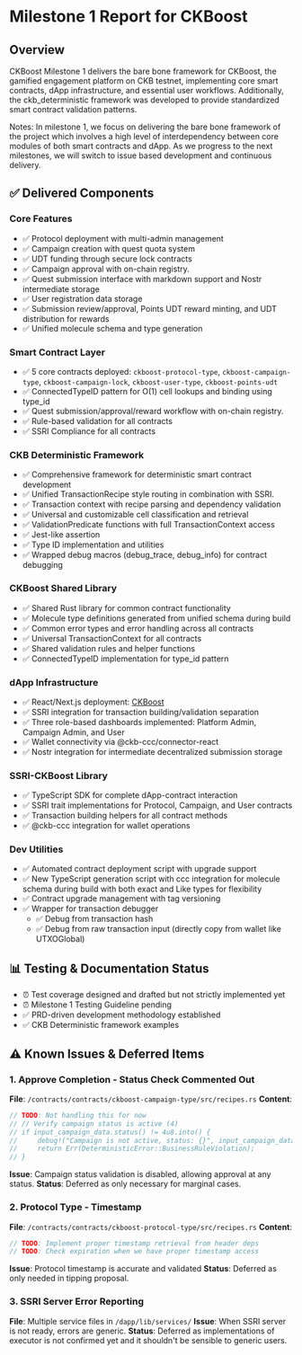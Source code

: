 # Milestone 1 Report for CKBoost

## Overview

CKBoost Milestone 1 delivers the bare bone framework for CKBoost, the gamified engagement platform on CKB testnet, implementing core smart contracts, dApp infrastructure, and essential user workflows. Additionally, the ckb_deterministic framework was developed to provide standardized smart contract validation patterns.

Notes: In milestone 1, we focus on delivering the bare bone framework of the project which involves a high level of interdependency between core modules of both smart contracts and dApp. As we progress to the next milestones, we will switch to issue based development and continuous delivery.

## ✅ Delivered Components

### Core Features

- ✅ Protocol deployment with multi-admin management
- ✅ Campaign creation with quest quota system
- ✅ UDT funding through secure lock contracts
- ✅ Campaign approval with on-chain registry.
- ✅ Quest submission interface with markdown support and Nostr intermediate storage
- ✅ User registration data storage
- ✅ Submission review/approval, Points UDT reward minting, and UDT distribution for rewards
- ✅ Unified molecule schema and type generation

### Smart Contract Layer

- ✅ 5 core contracts deployed: `ckboost-protocol-type`, `ckboost-campaign-type`, `ckboost-campaign-lock`, `ckboost-user-type`, `ckboost-points-udt`
- ✅ ConnectedTypeID pattern for O(1) cell lookups and binding using type_id
- ✅ Quest submission/approval/reward workflow with on-chain registry.
- ✅ Rule-based validation for all contracts
- ✅ SSRI Compliance for all contracts

### CKB Deterministic Framework

- ✅ Comprehensive framework for deterministic smart contract development
- ✅ Unified TransactionRecipe style routing in combination with SSRI.
- ✅ Transaction context with recipe parsing and dependency validation
- ✅ Universal and customizable cell classification and retrieval
- ✅ ValidationPredicate functions with full TransactionContext access
- ✅ Jest-like assertion
- ✅ Type ID implementation and utilities
- ✅ Wrapped debug macros (debug_trace, debug_info) for contract debugging

### CKBoost Shared Library

- ✅ Shared Rust library for common contract functionality
- ✅ Molecule type definitions generated from unified schema during build
- ✅ Common error types and error handling across all contracts
- ✅ Universal TransactionContext for all contracts
- ✅ Shared validation rules and helper functions
- ✅ ConnectedTypeID implementation for type_id pattern

### dApp Infrastructure

- ✅ React/Next.js deployment: [CKBoost](https://ckboost.netlify.app/)
- ✅ SSRI integration for transaction building/validation separation
- ✅ Three role-based dashboards implemented: Platform Admin, Campaign Admin, and User
- ✅ Wallet connectivity via @ckb-ccc/connector-react
- ✅ Nostr integration for intermediate decentralized submission storage

### SSRI-CKBoost Library

- ✅ TypeScript SDK for complete dApp-contract interaction
- ✅ SSRI trait implementations for Protocol, Campaign, and User contracts
- ✅ Transaction building helpers for all contract methods
- ✅ @ckb-ccc integration for wallet operations

### Dev Utilities

- ✅ Automated contract deployment script with upgrade support
- ✅ New TypeScript generation script with ccc integration for molecule schema during build with both exact and Like types for flexibility
- ✅ Contract upgrade management with tag versioning
- ✅ Wrapper for transaction debugger
  - ✅ Debug from transaction hash
  - ✅ Debug from raw transaction input (directly copy from wallet like UTXOGlobal)

## 📊 Testing & Documentation Status

- ⏰ Test coverage designed and drafted but not strictly implemented yet
- ⏰ Milestone 1 Testing Guideline pending
- ✅ PRD-driven development methodology established
- ✅ CKB Deterministic framework examples

## ⚠️ Known Issues & Deferred Items

### 1. Approve Completion - Status Check Commented Out

**File**: `/contracts/contracts/ckboost-campaign-type/src/recipes.rs`
**Content**:

```rust
// TODO: Not handling this for now
// // Verify campaign status is active (4)
// if input_campaign_data.status() != 4u8.into() {
//     debug!("Campaign is not active, status: {}", input_campaign_data.status());
//     return Err(DeterministicError::BusinessRuleViolation);
// }
```

**Issue**: Campaign status validation is disabled, allowing approval at any status.
**Status**: Deferred as only necessary for marginal cases.

### 2. Protocol Type - Timestamp

**File**: `/contracts/contracts/ckboost-protocol-type/src/recipes.rs`
**Content**:

```rust
// TODO: Implement proper timestamp retrieval from header deps
// TODO: Check expiration when we have proper timestamp access
```

**Issue**: Protocol timestamp is accurate and validated
**Status**: Deferred as only needed in tipping proposal.

### 3. SSRI Server Error Reporting

**File**: Multiple service files in `/dapp/lib/services/`
**Issue**: When SSRI server is not ready, errors are generic.
**Status**: Deferred as implementations of executor is not confirmed yet and it shouldn't be sensible to generic users.

